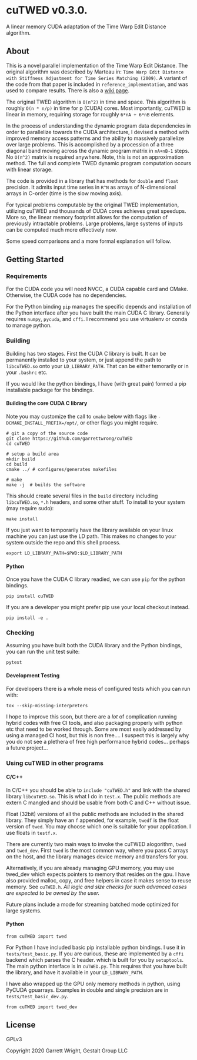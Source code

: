 # cuTWED v0.3.0.

A linear memory CUDA adaptation of the Time Warp Edit Distance algorithm.

## About

This is a novel parallel implementation of the Time Warp Edit Distance.
The original algorithm was described by Marteau in:
    `Time Warp Edit Distance with Stiffness Adjustment for Time Series Matching (2009)`.
A variant of the code from that paper is included in `reference_implementation`,
and was used to compare results. There is also a
[wiki page](https://en.wikipedia.org/wiki/Time_Warp_Edit_Distance).

The original TWED algorithm is `O(n^2)` in time and space.
This algorithm is roughly `O(n * n/p)` in time for p (CUDA) cores.
Most importantly, cuTWED is linear in memory,
requiring storage for roughly `6*nA + 6*nB` elements.

In the process of understanding the dynamic program data dependencies in order to parallelize
towards the CUDA architecture, I devised a method with improved memory access patterns
and the ability to massively parallelize over large problems.
This is accomplished by a procession of a three diagonal band moving across the dynamic
program matrix in `nA+nB-1` steps.  No `O(n^2)` matrix is required anywhere.
Note, this is not an approximation method.  The full and complete TWED dynamic program
computation occurs with linear storage.

The code is provided in a library that has methods for `double` and `float` precision.
It admits input time series in `R^N` as arrays of N-dimensional arrays in C-order
(time is the slow moving axis).

For typical problems computable by the original TWED implementation,
utilizing cuTWED and thousands of CUDA cores achieves great speedups.
More so, the linear memory footprint allows for the computation
of previously intractable problems.  Large problems, large systems
of inputs can be computed much more effectively now.

Some speed comparisons and a more formal explanation will follow.

## Getting Started

### Requirements

For the CUDA code you will need NVCC, a CUDA capable card and CMake.
Otherwise, the CUDA code has no dependencies.

For the Python binding `pip` manages the specific depends and installation of the Python
interface after you have built the main CUDA C library.  Generally requires
`numpy`, `pycuda`, and `cffi`.  I recommend you use virtualenv or conda to manage python.

### Building

Building has two stages.  First the CUDA C library is built.  It can be permanently installed to your system,
or just append the path to  `libcuTWED.so` onto your `LD_LIBRARY_PATH`.  That can be either temorarily or in your
`.bashrc` etc.

If you would like the python bindings, I have (with great pain) formed a pip installable package for the bindings.

#### Building the core CUDA C library

Note you may customize the call to `cmake` below with flags like `-DCMAKE_INSTALL_PREFIX=/opt/`, or other flags
you might require.

```
# git a copy of the source code
git clone https://github.com/garrettwrong/cuTWED
cd cuTWED

# setup a build area
mkdir build
cd build
cmake ../ # configures/generates makefiles

# make
make -j  # builds the software
```

This should create several files in the `build` directory including `libcuTWED.so`, `*.h` headers, and some other stuff.
To install to your system (may require sudo):

```
make install
```

If you just want to temporarily have the library available on your linux machine you can just use the LD path.
This makes no changes to your system outside the repo and this shell process.
```
export LD_LIBRARY_PATH=$PWD:$LD_LIBRARY_PATH
```

#### Python
Once you have the CUDA C library readied, we can use `pip` for the python bindings.

```
pip install cuTWED
```

If you are a developer you might prefer pip use your local checkout instead.
```
pip install -e .
```

### Checking

Assuming you have built both the CUDA library and the Python bindings, you can run the unit test suite:

```
pytest
```

#### Development Testing

For developers there is a whole mess of configured tests which you can run with:

```
tox --skip-missing-interpreters
```

I hope to improve this soon, but there are a _lot_ of complication running hybrid codes with
free CI tools, and also packaging properly with python etc that need to be worked through.  Some are most
easily addressed by using a managed CI host, but this is non free.... I suspect this
is largely why you do not see a plethera of free high performance hybrid codes... perhaps a future project...

### Using cuTWED in other programs

#### C/C++

In C/C++ you should be able to `include "cuTWED.h"` and link with the shared library `libcuTWED.so`.
This is what I do in `test.x`.  The public methods are extern C mangled and should be usable
from both C and C++ without issue.

Float (32bit) versions of all the public methods are included in the shared library.
They simply have an `f` appended, for example, `twedf` is the float version of `twed`.
You may choose which one is suitable for your application.  I use floats in `testf.x`.

There are currently two main ways to invoke the cuTWED alogorithm, `twed` and `twed_dev`.
First `twed` is the most common way, where you pass C arrays on the host,
and the library manages device memory and transfers for you.

Alternatively, if you are already managing GPU memory,
you may use twed_dev which expects pointers to memory that resides on the gpu.
I have also provided malloc, copy, and free helpers in case it makes sense to reuse memory.
See `cuTWED.h`.
_All logic and size checks for such advanced cases are expected to be owned by the user._

Future plans include a mode for streaming batched mode optimized for large systems.

#### Python

```
from cuTWED import twed
```

For Python I have included basic pip installable python bindings.  I use it in `tests/test_basic.py`.
If you are curious, these are implemented by a `cffi` backend which parses the C header.
which is built for you by `setuptools`. The main python interface is in `cuTWED.py`.
This requires that you have built the library, and have it available in your `LD_LIBRARY_PATH`.

I have also wrapped up the GPU only memory methods in python, using PyCUDA gpuarrays.
Examples in double and single precision are in `tests/test_basic_dev.py`.

```
from cuTWED import twed_dev
```

## License

GPLv3

Copyright 2020 Garrett Wright, Gestalt Group LLC
